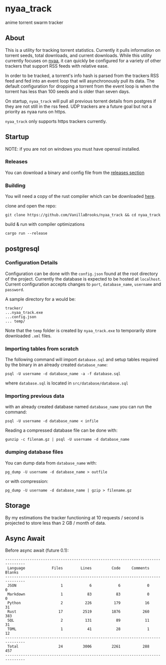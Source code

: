 # nyaa_track
anime torrent swarm tracker

## About 

This is a utility for tracking torrent statistics. Currently it pulls information on torrent seeds, total downloads, and current downloads. While this utility currently focuses on [nyaa](https://github.com/nyaadevs/nyaa/tree/90607d6993316917676ec19dd6812c25184850de), it can quickly be configured for a variety of other trackers that support RSS feeds with relative ease. 

In order to be tracked, a torrent's info hash is parsed from the trackers RSS feed and fed into an event loop that will asynchronously pull its data. The default configuration for dropping a torrent from the event loop is when the torrent has less than 100 seeds and is older than seven days.

On startup, `nyaa_track` will pull all previous torrent details from postgres if they are not still in the rss feed. UDP trackers are a future goal but not a priority as nyaa runs on https.

`nyaa_track` only supports https trackers currently. 

## Startup

NOTE: if you are not on windows you must have openssl installed.

### Releases

You can download a binary and config file from the [releases section](https://github.com/VanillaBrooks/nyaa_track/releases)

### Building 
You will need a copy of the rust compiler which can be downloaded [here](https://www.rust-lang.org/learn/get-started).

clone and open the repo:

```git clone https://github.com/VanillaBrooks/nyaa_track && cd nyaa_track```

build & run with compiler optimizations

```cargo run --release```


## postgresql

### Configuration Details

Configuration can be done with the `config.json` found at the root directory of the project. Currently the database is expected to be hosted at `localhost`. Current configuration accepts changes to `port`, `database_name`, `username` and `password`. 

A sample directory for a would be:

```
tracker/
...nyaa_track.exe
...config.json
... temp/
```

Note that the `temp` folder is created by `nyaa_track.exe` to temporarily store downloaded `.xml` files. 

### Importing tables from scratch

The following command will import `database.sql` and setup tables required by the binary in an already created `database_name`:

```psql -U username -d database_name -a -f database.sql```

where ```database.sql``` is located in ```src/database/database.sql```

### Importing previous data

with an already created database named `database_name` you can run the command:

`psql -U username -d database_name < infile`

Reading a compressed database file can be done with:

`gunzip -c filenam.gz | psql -U username -d database_name`


### dumping database files

You can dump data from `database_name` with:

`pg_dump -U username -d database_name > outfile`

or with compression:

`pg_dump -U username -d database_name | gzip > filename.gz`


## Storage

By my estimations the tracker functioning at 10 requests / second is projected to store less than 2 GB / month of data. 


## Async Await

Before async await (future 0.1):

```
-------------------------------------------------------------------------------
 Language            Files        Lines         Code     Comments       Blanks
-------------------------------------------------------------------------------
 JSON                    1            6            6            0            0
 Markdown                1           83           83            0            0
 Python                  2          226          179           16           31
 Rust                   17         2519         1876          260          383
 SQL                     2          131           89           11           31
 TOML                    1           41           28            1           12
-------------------------------------------------------------------------------
 Total                  24         3006         2261          288          457
-------------------------------------------------------------------------------
```
